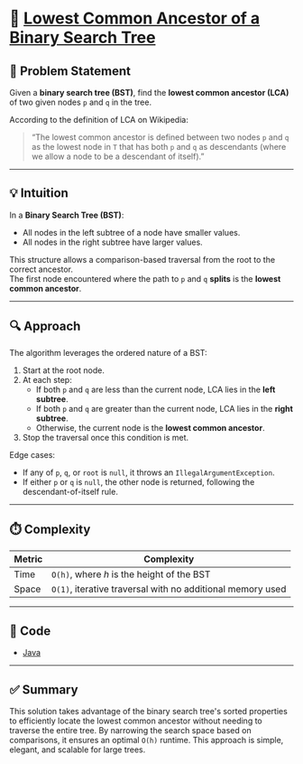 # 🧠 [Lowest Common Ancestor of a Binary Search Tree](https://leetcode.com/problems/lowest-common-ancestor-of-a-binary-tree/description/)

## 📘 Problem Statement

Given a **binary search tree (BST)**, find the **lowest common ancestor (LCA)** of two given nodes `p` and `q` in the
tree.

According to the definition of LCA on Wikipedia:
> “The lowest common ancestor is defined between two nodes `p` and `q` as the lowest node in `T` that has both `p` and
`q` as descendants (where we allow a node to be a descendant of itself).”

---

## 💡 Intuition

In a **Binary Search Tree (BST)**:

- All nodes in the left subtree of a node have smaller values.
- All nodes in the right subtree have larger values.

This structure allows a comparison-based traversal from the root to the correct ancestor.  
The first node encountered where the path to `p` and `q` **splits** is the **lowest common ancestor**.

---

## 🔍 Approach

The algorithm leverages the ordered nature of a BST:

1. Start at the root node.
2. At each step:
    - If both `p` and `q` are less than the current node, LCA lies in the **left subtree**.
    - If both `p` and `q` are greater than the current node, LCA lies in the **right subtree**.
    - Otherwise, the current node is the **lowest common ancestor**.
3. Stop the traversal once this condition is met.

Edge cases:

- If any of `p`, `q`, or `root` is `null`, it throws an `IllegalArgumentException`.
- If either `p` or `q` is `null`, the other node is returned, following the descendant-of-itself rule.

---

## ⏱️ Complexity

| Metric | Complexity                                                 |
|--------|------------------------------------------------------------|
| Time   | `O(h)`, where *h* is the height of the BST                 |
| Space  | `O(1)`, iterative traversal with no additional memory used |

---

## 🧪 Code

- [Java](../src/main/java/io/dksifoua/leetcode/lowestcommonancestorofabinarysearchtree/Solution.java)

---

## ✅ Summary

This solution takes advantage of the binary search tree's sorted properties to efficiently locate the lowest common
ancestor without needing to traverse the entire tree. By narrowing the search space based on comparisons, it ensures an
optimal `O(h)` runtime. This approach is simple, elegant, and scalable for large trees.